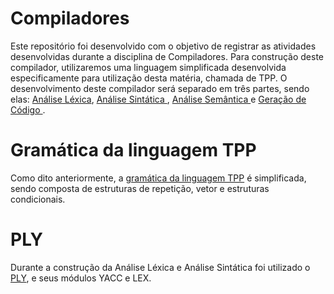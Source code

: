 # Compiladores
Este repositório foi desenvolvido com o objetivo de registrar as atividades desenvolvidas durante a disciplina de Compiladores. Para construção deste compilador, utilizaremos uma linguagem simplificada desenvolvida especificamente para utilização desta matéria, chamada de TPP. O desenvolvimento deste compilador será separado em três partes, sendo elas: <a href= "https://github.com/JuanFSR/Compiladores/tree/main/3.AnaliseLexica/BCC__BCC36B__P%5B1%5D__JuanRangel_2046385"> Análise Léxica</a>, <a href="https://github.com/JuanFSR/Compiladores/tree/main/6.AnaliseSintatica/BCC__BCC36B__P%5B2%5D__JuanRangel__2046385"> Análise Sintática </a>, <a href="https://github.com/JuanFSR/Compiladores/tree/main/7.AnaliseSemantica/BCC__BCC36B__P%5B3%5D__JuanRangel__2046385"> Análise Semântica </a> e <a href="https://github.com/JuanFSR/Compiladores/tree/main/8.GeracaoCodigo/BCC__BCC36B__P%5B4%5D__JuanRangel__2046385/implementacao">Geração de Código </a>.

# Gramática da linguagem TPP
Como dito anteriormente, a <a href="https://docs.google.com/document/d/1e7_M-bD1RUbJAnyR8rZyJ35vKbYEN6KQG4l5L8FQ7_I/edit">gramática da linguagem TPP</a> é simplificada, sendo composta de estruturas de repetição, vetor e estruturas condicionais.

# PLY
Durante a construção da Análise Léxica e Análise Sintática foi utilizado o <a href="https://www.dabeaz.com/ply/ply.html"> PLY</a>, e seus módulos YACC e LEX.
